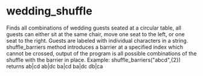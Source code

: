 # wedding_shuffle
Finds all combinations of wedding guests seated at a circular table, all guests can either sit at the same chair, move one seat to the left, or one seat to the right.
Guests are labeled with individual characters in a string. 
shuffle_barriers method introduces a barrier at a specified index which cannot be crossed, output of the program is all possible combinations of the shuffle with the barrier in place. 
Example: shuffle_barriers("abcd",{2}) returns 
ab|cd 
ab|dc 
ba|cd 
ba|dc 
db|ca 
